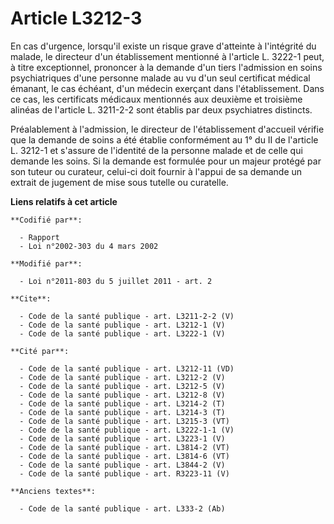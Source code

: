 # Article L3212-3

En cas d'urgence, lorsqu'il existe un risque grave d'atteinte à l'intégrité du malade, le directeur d'un établissement
mentionné à l'article L. 3222-1 peut, à titre exceptionnel, prononcer à la demande d'un tiers l'admission en soins
psychiatriques d'une personne malade au vu d'un seul certificat médical émanant, le cas échéant, d'un médecin exerçant dans
l'établissement. Dans ce cas, les certificats médicaux mentionnés aux deuxième et troisième alinéas de l'article L. 3211-2-2
sont établis par deux psychiatres distincts. 

Préalablement à l'admission, le directeur de l'établissement d'accueil vérifie que la demande de soins a été établie
conformément au 1° du II de l'article L. 3212-1 et s'assure de l'identité de la personne malade et de celle qui demande les
soins. Si la demande est formulée pour un majeur protégé par son tuteur ou curateur, celui-ci doit fournir à l'appui de sa
demande un extrait de jugement de mise sous tutelle ou curatelle.

**Liens relatifs à cet article**

	**Codifié par**:

	  - Rapport
	  - Loi n°2002-303 du 4 mars 2002

	**Modifié par**:

	  - Loi n°2011-803 du 5 juillet 2011 - art. 2

	**Cite**:

	  - Code de la santé publique - art. L3211-2-2 (V)
	  - Code de la santé publique - art. L3212-1 (V)
	  - Code de la santé publique - art. L3222-1 (V)

	**Cité par**:

	  - Code de la santé publique - art. L3212-11 (VD)
	  - Code de la santé publique - art. L3212-2 (V)
	  - Code de la santé publique - art. L3212-5 (V)
	  - Code de la santé publique - art. L3212-8 (V)
	  - Code de la santé publique - art. L3214-2 (T)
	  - Code de la santé publique - art. L3214-3 (T)
	  - Code de la santé publique - art. L3215-3 (VT)
	  - Code de la santé publique - art. L3222-1-1 (V)
	  - Code de la santé publique - art. L3223-1 (V)
	  - Code de la santé publique - art. L3814-2 (VT)
	  - Code de la santé publique - art. L3814-6 (VT)
	  - Code de la santé publique - art. L3844-2 (V)
	  - Code de la santé publique - art. R3223-11 (V)

	**Anciens textes**:

	  - Code de la santé publique - art. L333-2 (Ab)

